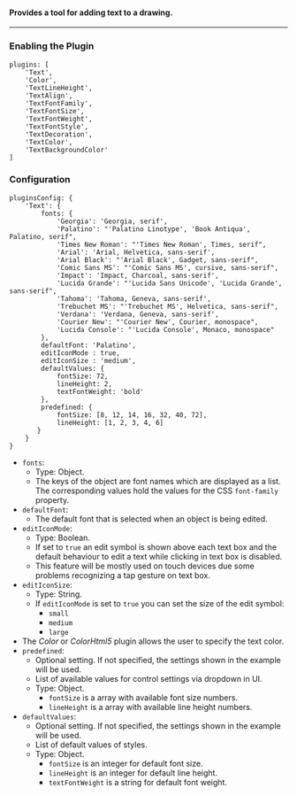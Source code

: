 ####  Provides a tool for adding text to a drawing. 

***
### Enabling the Plugin
```
plugins: [
    'Text',
    'Color',
    'TextLineHeight',
    'TextAlign',
    'TextFontFamily',
    'TextFontSize',
    'TextFontWeight',
    'TextFontStyle',
    'TextDecoration',
    'TextColor',
    'TextBackgroundColor'
]
```
### Configuration
```
pluginsConfig: {
    'Text': {
        fonts: {
            'Georgia': 'Georgia, serif',
            'Palatino': "'Palatino Linotype', 'Book Antiqua', Palatino, serif",
            'Times New Roman': "'Times New Roman', Times, serif",
            'Arial': 'Arial, Helvetica, sans-serif',
            'Arial Black': "'Arial Black', Gadget, sans-serif",
            'Comic Sans MS': "'Comic Sans MS', cursive, sans-serif",
            'Impact': 'Impact, Charcoal, sans-serif',
            'Lucida Grande': "'Lucida Sans Unicode', 'Lucida Grande', sans-serif",
            'Tahoma': 'Tahoma, Geneva, sans-serif',
            'Trebuchet MS': "'Trebuchet MS', Helvetica, sans-serif",
            'Verdana': 'Verdana, Geneva, sans-serif',
            'Courier New': "'Courier New', Courier, monospace",
            'Lucida Console': "'Lucida Console', Monaco, monospace"
        },
        defaultFont: 'Palatino',
        editIconMode : true,
        editIconSize : 'medium',
        defaultValues: {
            fontSize: 72,
            lineHeight: 2,
            textFontWeight: 'bold'
        },
        predefined: {
            fontSize: [8, 12, 14, 16, 32, 40, 72],
            lineHeight: [1, 2, 3, 4, 6]
       }
    }
}
```
* `fonts`: 
    * Type: Object. 
    * The keys of the object are font names which are displayed as a list.  
The corresponding values hold the values for the CSS `font-family` property. 
* `defaultFont`:
    * The default font that is selected when an object is being edited.
* `editIconMode`:
    * Type: Boolean. 
    * If set to `true` an edit symbol is shown above each text box and the default behaviour to edit a text while clicking in text box is disabled.
    * This feature will be mostly used on touch devices due some problems recognizing a tap gesture on text box.
* `editIconSize`:
    * Type: String. 
    * If `editIconMode` is set to `true` you can set the size of the edit symbol: 
        * `small`
        * `medium`
        * `large`
* The _Color_ or _ColorHtml5_ plugin allows the user to specify the text color. 
* `predefined`:
    * Optional setting. If not specified, the settings shown in the example will be used. 
    * List of available values for control settings via dropdown in UI. 
    * Type: Object. 
        * `fontSize` is a array with available font size numbers.
        * `lineHeight`  is a array with available line height numbers.
* `defaultValues`:
    * Optional setting. If not specified, the settings shown in the example will be used. 
    * List of default values of styles.
    * Type: Object. 
        * `fontSize` is an integer for default font size.
        * `lineHeight` is an integer for default line height.
        * `textFontWeight` is a string for default font weight.